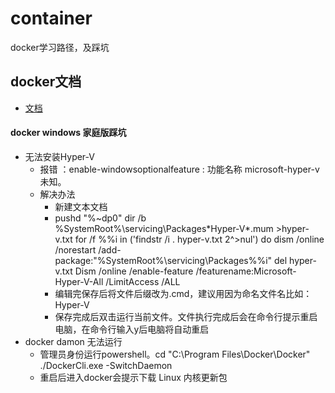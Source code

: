 # container
docker学习路径，及踩坑 

## docker文档
+ [文档](https://dockertips.readthedocs.io/en/latest/)




#### docker windows 家庭版踩坑
+ 无法安装Hyper-V
    + 报错 ：enable-windowsoptionalfeature : 功能名称 microsoft-hyper-v 未知。
    + 解决办法
        + 新建文本文档
        + pushd "%~dp0"
          dir /b %SystemRoot%\servicing\Packages\*Hyper-V*.mum >hyper-v.txt
          for /f %%i in ('findstr /i . hyper-v.txt 2^>nul') do dism /online /norestart /add-package:"%SystemRoot%\servicing\Packages\%%i"
          del hyper-v.txt
          Dism /online /enable-feature /featurename:Microsoft-Hyper-V-All /LimitAccess /ALL
        + 编辑完保存后将文件后缀改为.cmd，建议用因为命名文件名比如：Hyper-V
        + 保存完成后双击运行当前文件。文件执行完成后会在命令行提示重启电脑，在命令行输入y后电脑将自动重启
+ docker damon 无法运行
    + 管理员身份运行powershell。cd "C:\Program Files\Docker\Docker"  ./DockerCli.exe -SwitchDaemon
    + 重启后进入docker会提示下载 Linux 内核更新包
    
